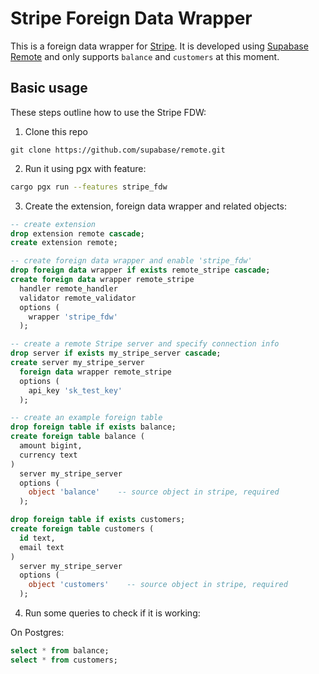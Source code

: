 # Stripe Foreign Data Wrapper

This is a foreign data wrapper for [Stripe](https://stripe.com/). It is developed using [Supabase Remote](https://github.com/supabase/remote) and only supports `balance` and `customers` at this moment.

## Basic usage

These steps outline how to use the Stripe FDW:

1. Clone this repo

```
git clone https://github.com/supabase/remote.git
```

2. Run it using pgx with feature:

```bash
cargo pgx run --features stripe_fdw
```

3. Create the extension, foreign data wrapper and related objects:

```sql
-- create extension
drop extension remote cascade;
create extension remote;

-- create foreign data wrapper and enable 'stripe_fdw'
drop foreign data wrapper if exists remote_stripe cascade;
create foreign data wrapper remote_stripe
  handler remote_handler
  validator remote_validator
  options (
    wrapper 'stripe_fdw'
  );

-- create a remote Stripe server and specify connection info
drop server if exists my_stripe_server cascade;
create server my_stripe_server
  foreign data wrapper remote_stripe
  options (
    api_key 'sk_test_key'
  );

-- create an example foreign table
drop foreign table if exists balance;
create foreign table balance (
  amount bigint,
  currency text
)
  server my_stripe_server
  options (
    object 'balance'    -- source object in stripe, required
  );

drop foreign table if exists customers;
create foreign table customers (
  id text,
  email text
)
  server my_stripe_server
  options (
    object 'customers'    -- source object in stripe, required
  );
```

4. Run some queries to check if it is working:

On Postgres:

```sql
select * from balance;
select * from customers;
```


